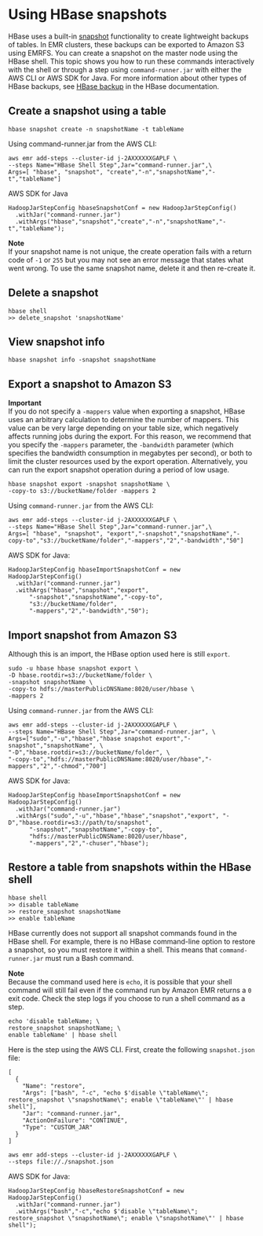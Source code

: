 # Using HBase snapshots<a name="emr-hbase-snapshot"></a>

HBase uses a built\-in [snapshot](https://hbase.apache.org/book.html#ops.snapshots) functionality to create lightweight backups of tables\. In EMR clusters, these backups can be exported to Amazon S3 using EMRFS\. You can create a snapshot on the master node using the HBase shell\. This topic shows you how to run these commands interactively with the shell or through a step using `command-runner.jar` with either the AWS CLI or AWS SDK for Java\. For more information about other types of HBase backups, see [HBase backup](https://hbase.apache.org/book.html#ops.backup) in the HBase documentation\.

## Create a snapshot using a table<a name="w197aac26c39b4"></a>

```
hbase snapshot create -n snapshotName -t tableName
```

Using command\-runner\.jar from the AWS CLI:

```
aws emr add-steps --cluster-id j-2AXXXXXXGAPLF \
--steps Name="HBase Shell Step",Jar="command-runner.jar",\
Args=[ "hbase", "snapshot", "create","-n","snapshotName","-t","tableName"]
```

AWS SDK for Java

```
HadoopJarStepConfig hbaseSnapshotConf = new HadoopJarStepConfig()
  .withJar("command-runner.jar")
  .withArgs("hbase","snapshot","create","-n","snapshotName","-t","tableName");
```

**Note**  
If your snapshot name is not unique, the create operation fails with a return code of `-1` or `255` but you may not see an error message that states what went wrong\. To use the same snapshot name, delete it and then re\-create it\.

## Delete a snapshot<a name="w197aac26c39b6"></a>

```
hbase shell
>> delete_snapshot 'snapshotName'
```

## View snapshot info<a name="w197aac26c39b8"></a>

```
hbase snapshot info -snapshot snapshotName
```

## Export a snapshot to Amazon S3<a name="w197aac26c39c10"></a>

**Important**  
If you do not specify a `-mappers` value when exporting a snapshot, HBase uses an arbitrary calculation to determine the number of mappers\. This value can be very large depending on your table size, which negatively affects running jobs during the export\. For this reason, we recommend that you specify the `-mappers` parameter, the `-bandwidth` parameter \(which specifies the bandwidth consumption in megabytes per second\), or both to limit the cluster resources used by the export operation\. Alternatively, you can run the export snapshot operation during a period of low usage\.

```
hbase snapshot export -snapshot snapshotName \
-copy-to s3://bucketName/folder -mappers 2
```

Using `command-runner.jar` from the AWS CLI:

```
aws emr add-steps --cluster-id j-2AXXXXXXGAPLF \
--steps Name="HBase Shell Step",Jar="command-runner.jar",\
Args=[ "hbase", "snapshot", "export","-snapshot","snapshotName","-copy-to","s3://bucketName/folder","-mappers","2","-bandwidth","50"]
```

AWS SDK for Java:

```
HadoopJarStepConfig hbaseImportSnapshotConf = new HadoopJarStepConfig()
  .withJar("command-runner.jar")
  .withArgs("hbase","snapshot","export",
      "-snapshot","snapshotName","-copy-to",
      "s3://bucketName/folder",
      "-mappers","2","-bandwidth","50");
```

## Import snapshot from Amazon S3<a name="w197aac26c39c12"></a>

Although this is an import, the HBase option used here is still `export`\.

```
sudo -u hbase hbase snapshot export \
-D hbase.rootdir=s3://bucketName/folder \
-snapshot snapshotName \
-copy-to hdfs://masterPublicDNSName:8020/user/hbase \
-mappers 2
```

Using `command-runner.jar` from the AWS CLI:

```
aws emr add-steps --cluster-id j-2AXXXXXXGAPLF \
--steps Name="HBase Shell Step",Jar="command-runner.jar", \
Args=["sudo","-u","hbase","hbase snapshot export","-snapshot","snapshotName", \
"-D","hbase.rootdir=s3://bucketName/folder", \
"-copy-to","hdfs://masterPublicDNSName:8020/user/hbase","-mappers","2","-chmod","700"]
```

AWS SDK for Java:

```
HadoopJarStepConfig hbaseImportSnapshotConf = new HadoopJarStepConfig()
  .withJar("command-runner.jar")
  .withArgs("sudo","-u","hbase","hbase","snapshot","export", "-D","hbase.rootdir=s3://path/to/snapshot",
      "-snapshot","snapshotName","-copy-to",
      "hdfs://masterPublicDNSName:8020/user/hbase",
      "-mappers","2","-chuser","hbase");
```

## Restore a table from snapshots within the HBase shell<a name="w197aac26c39c14"></a>

```
hbase shell
>> disable tableName
>> restore_snapshot snapshotName
>> enable tableName
```

HBase currently does not support all snapshot commands found in the HBase shell\. For example, there is no HBase command\-line option to restore a snapshot, so you must restore it within a shell\. This means that `command-runner.jar` must run a Bash command\. 

**Note**  
Because the command used here is `echo`, it is possible that your shell command will still fail even if the command run by Amazon EMR returns a `0` exit code\. Check the step logs if you choose to run a shell command as a step\.

```
echo 'disable tableName; \
restore_snapshot snapshotName; \
enable tableName' | hbase shell
```

Here is the step using the AWS CLI\. First, create the following `snapshot.json` file:

```
[
  {
    "Name": "restore",
    "Args": ["bash", "-c", "echo $'disable \"tableName\"; restore_snapshot \"snapshotName\"; enable \"tableName\"' | hbase shell"],
    "Jar": "command-runner.jar",
    "ActionOnFailure": "CONTINUE",
    "Type": "CUSTOM_JAR"
  }
]
```

```
aws emr add-steps --cluster-id j-2AXXXXXXGAPLF \
--steps file://./snapshot.json
```

AWS SDK for Java:

```
HadoopJarStepConfig hbaseRestoreSnapshotConf = new HadoopJarStepConfig()
  .withJar("command-runner.jar")
  .withArgs("bash","-c","echo $'disable \"tableName\"; restore_snapshot \"snapshotName\"; enable \"snapshotName\"' | hbase shell");
```